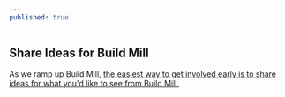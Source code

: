 ```yaml
---
published: true
---
```


## Share Ideas for Build Mill

As we ramp up Build Mill, [the easiest way to get involved early is to share ideas for what you'd like to see from Build Mill.](https://agautsc.imaginethat.io/agautsc "Imagine Build Mill")